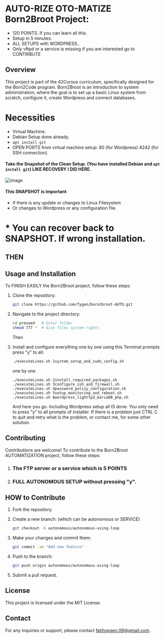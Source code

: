 # AUTO-RIZE OTO-MATIZE Born2Broot Project: 
*  120 POINTS. If you can learn all this.
*  Setup in 5 minutes.
*  ALL SETUPS with WORDPRESS..
*  Only vftpd or a service is missing if you are interested go to CONTRIBUTE

## Overview
This project is part of the 42Cursus curriculum, specifically designed for the Born2Code program. Born2Broot is an introduction to system administration, where the goal is to set up a basic Linux system from scratch, configure it, create Wordpress and connect databases.

# Necessities
   * Virtual Machine.
   * Debian Setup done already.
   * ```apt install git```
   * OPEN PORTS from virtual machine setup: 80 (for Wordpress) 4242 (for SSH connection). 

#### Take the Snapshot of the Clean Setup. (You have installed Debian and ```apt install git```) LIKE RECOVERY I DID HERE.
   ![image](https://github.com/fygen/preseed/assets/25952641/69511f98-6acf-4385-a24e-70be3927f409)
   
#### This SNAPSHOT is important 
   * If there is any update or changes to Linux Filesystem
   * Or changes to Wordpress or any configuration file.
# * You can recover back to SNAPSHOT. If wrong installation.

## THEN

## Usage and Installation
To FINISH EASILY the Born2Broot project, follow these steps:

1. Clone the repository:
   ```bash
   git clone https://github.com/fygen/born2broot-AUTO.git
   ```

2. Navigate to the project directory:
   ```bash
   cd preseed   # Enter folder
   chmod 777 *  # Give files system rights
   ```
   Then

3. Install and configure everything one by one using this Terminal prompts press "y" to all:
   ```bash
   ./executeLines.sh 1system_setup_and_sudo_config.sh
   ```
   one by one
   ```
   ./executeLines.sh 2install_required_packages.sh
   ./executeLines.sh 3configure_ssh_and_firewall.sh
   ./executeLines.sh 4password_policy_configuration.sh
   ./executeLines.sh 5setup_monitoring_and_reboot.sh
   ./executeLines.sh 6wordpress_lighttpd_mariaDB_php.sh
   ```
   
   And here you go. Including Wordpress setup all IS done. You only need to press "y" to all prompts of installer.
   If there is a problem just CTRL C to quit and retry what is the problem, or contact me, for some other solution.

## Contributing
Contributions are welcome! To contribute to the Born2Broot AUTOMATIZATION project, follow these steps:

1. ### The FTP server or a service which is 5 POINTS 

2. ### FULL AUTONOMOUS SETUP without pressing "y".

## HOW to Contribute 

1. Fork the repository.

2. Create a new branch: (which can be autonomous or SERVICE)
   ```bash
   git checkout -b autonomous/autonomous-using-loop
   ```

3. Make your changes and commit them:
   ```bash
   git commit -am "Add new feature"
   ```

4. Push to the branch:
   ```bash
   git push origin autonomous/autonomous-using-loop
   ```

5. Submit a pull request.

## License
This project is licensed under the MIT License.

## Contact
For any inquiries or support, please contact [fatihyegen.09@gmail.com](mailto:fatihyegen.09@gmail.com).
